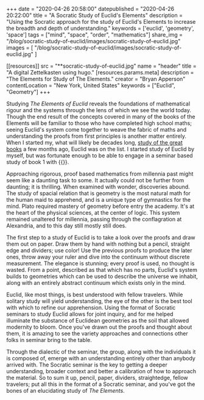 +++
date = "2020-04-26 20:58:00"
datepublished = "2020-04-26 20:22:00"
title = "A Socratic Study of Euclid's Elements"
description = "Using the Socratic approach for the study of Euclid's Elements to increase the breadth and depth of understanding."
keywords = ['euclid', 'geometry', 'space']
tags = ["mind", "space", "order", "mathematics"]
share_img = "/blog/socratic-study-of-euclid/images/socratic-study-of-euclid.jpg"
images = [
  "/blog/socratic-study-of-euclid/images/socratic-study-of-euclid.jpg"
]

[[resources]]
  src = "**socratic-study-of-euclid.jpg"
  name = "header"
  title = "A digital Zettelkasten using hugo."
  [resources.params.meta]
    description = "The Elements for Study of The Elements."
    creator = "Bryan Apperson"
    contentLocation = "New York, United States"
    keywords = ["Euclid", "Geometry"]
+++

Studying _The Elements of Euclid_ reveals the foundations of mathematical rigour
and the systems through the lens of which we see the world today. Though the end
result of the concepts covered in many of the books of the Elements will be
familiar to those who have completed high school maths; seeing Euclid's system
come together to weave the fabric of maths and understanding the proofs from
first principles is another matter entirely. When I started my, what will likely
be decades long, [study of the great books](/blog/a-study-of-the-great-books/) a
few months ago, Euclid was on the list. I started study of Euclid by myself, but
was fortunate enough to be able to engage in a seminar based study of book 1
with {{<external href="https://onlinegreatbooks.com/" text="Online Great Books"/>}}.

Approaching rigorous, proof based mathematics from millennia past might seem
like a daunting task to some. It actually could not be further from daunting; it
is thrilling. When examined with wonder, discoveries abound.  The study of
spacial relation that is geometry is the most natural math for the human maid to
apprehend, and is a unique type of gymnastics for the mind. Plato required
mastery of geometry before entry the academy. It's at the heart of the physical
sciences, at the center of logic. This system remained unaltered for millennia,
passing through the conflagration at Alexandria, and to this day still mostly 
still does.

The first step to a study of Euclid is to take a look over the proofs and draw
them out on paper. Draw them by hand with nothing but a pencil, straight edge
and dividers; use color! Use the previous proofs to produce the later ones,
throw away your ruler and dive into the continuum without discrete measurement.
The elegance is stunning; every proof is used, no thought is wasted. From a
point, described as that which has no parts, Euclid's system builds to
geometries which can be used to describe the universe we inhabit, along with an
entirely abstract continuum which exists only in the mind.

Euclid, like most things, is best understood with fellow travelers. While
solitary study will yield understanding, the eye of the other is the best tool
with which to refine our apprehension. Using the format of Socratic seminars to
study Euclid allows for joint inquiry, and for me helped illuminate the
substance of Euclidean geometries as the soil that allowed modernity to bloom.
Once you've drawn out the proofs and thought about them, it is amazing to see
the variety approaches and connections other folks in seminar bring to the
table.

Through the dialectic of the seminar, the group, along with the individuals it
is composed of, emerge with an understanding entirely other than anybody arrived
with. The Socratic seminar is the key to getting a deeper understanding, broader
context and better a calibration of how to approach the material. So to sum it
up, pencil, paper, dividers, straightedge, fellow travelers; put all this in the
format of a Socratic seminar, and you've got the bones of an elucidating
study of _The Elements_.
